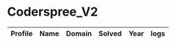 
Coderspree_V2
=============
  
  

|Profile|Name|Domain|Solved|Year|logs|
| :---: | :---: | :---: | :---: | :---: | :---: |
